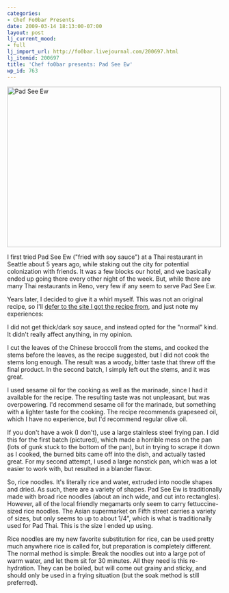 ```yaml
---
categories:
- Chef Fo0bar Presents
date: 2009-03-14 18:13:00-07:00
layout: post
lj_current_mood:
- full
lj_import_url: http://fo0bar.livejournal.com/200697.html
lj_itemid: 200697
title: 'Chef fo0bar presents: Pad See Ew'
wp_id: 763
---
```

[<img src="https://farm4.static.flickr.com/3330/3340426554_f86860f565.jpg" width="500" height="375" alt="Pad See Ew" />](https://www.flickr.com/photos/fo0bar/3340426554/ "Pad See Ew by fo0bar, on Flickr")

I first tried Pad See Ew ("fried with soy sauce") at a Thai restaurant in Seattle about 5 years ago, while staking out the city for potential colonization with friends. It was a few blocks our hotel, and we basically ended up going there every other night of the week. But, while there are many Thai restaurants in Reno, very few if any seem to serve Pad See Ew.

Years later, I decided to give it a whirl myself. This was not an original recipe, so I'll [defer to the site I got the recipe from](http://www.chezpim.com/blogs/2008/01/pad-see-ew-for.html), and just note my experiences:

I did not get thick/dark soy sauce, and instead opted for the "normal" kind. It didn't really affect anything, in my opinion.

I cut the leaves of the Chinese broccoli from the stems, and cooked the stems before the leaves, as the recipe suggested, but I did not cook the stems long enough. The result was a woody, bitter taste that threw off the final product. In the second batch, I simply left out the stems, and it was great.

I used sesame oil for the cooking as well as the marinade, since I had it available for the recipe. The resulting taste was not unpleasant, but was overpowering. I'd recommend sesame oil for the marinade, but something with a lighter taste for the cooking. The recipe recommends grapeseed oil, which I have no experience, but I'd recommend regular olive oil.

If you don't have a wok (I don't), use a large stainless steel frying pan. I did this for the first batch (pictured), which made a horrible mess on the pan (lots of gunk stuck to the bottom of the pan), but in trying to scrape it down as I cooked, the burned bits came off into the dish, and actually tasted great. For my second attempt, I used a large nonstick pan, which was a lot easier to work with, but resulted in a blander flavor.

So, rice noodles. It's literally rice and water, extruded into noodle shapes and dried. As such, there are a variety of shapes. Pad See Ew is traditionally made with broad rice noodles (about an inch wide, and cut into rectangles). However, all of the local friendly megamarts only seem to carry fettuccine-sized rice noodles. The Asian supermarket on Fifth street carries a variety of sizes, but only seems to up to about 1/4", which is what is traditionally used for Pad Thai. This is the size I ended up using.

Rice noodles are my new favorite substitution for rice, can be used pretty much anywhere rice is called for, but preparation is completely different. The normal method is simple: Break the noodles out into a large pot of warm water, and let them sit for 30 minutes. All they need is this re-hydration. They can be boiled, but will come out grainy and sticky, and should only be used in a frying situation (but the soak method is still preferred).
